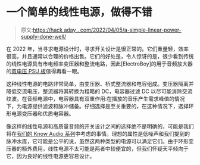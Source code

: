 # 一个简单的线性电源，做得不错

> 原文:[https://hack aday . com/2022/04/05/a-simple-linear-power-supply-done-well/](https://hackaday.com/2022/04/05/a-simple-linear-power-supply-done-well/)

在 2022 年，当寻求电源设计时，寻求开关设计是很正常的。它们重量轻，效率很高，并且通常以合理的价格出售。它们的好处是，令人惊讶的是，很少看到传统的线性电源具有市电频率变压器和整流电路，因此[ElectroBoy]的用于音频放大器的[双电压 PSU 板](https://hackaday.io/project/184651-high-power-rectifier-and-filter-for-amplifiers)值得再看一眼。

这种线性电源的电路非常简单，由变压器、桥式整流器和电容组成。变压器隔离并降低交流电压，整流器将其转换为粗略的 DC，电容器过滤 DC 以尽可能消除交流纹波。在音频电源中，电容器具有双重作用:在播放的音乐产生需求峰值的情况下，为电源提供滤波和脉冲储备。仔细选择是至关重要的，在这种情况下，选择环形电源变压器和优质电容器。

像这样的线性电源和高质量音频的开关设计之间的选择绝不是明确的，可能是我们将在[我们的 Know Audio 系列](https://hackaday.com/2021/06/02/know-audio-start-at-the-very-beginning/)中考虑的事情。理想的属性是低噪声和我们提到的脉冲水库，它可能是公平的说，虽然这两种类型的电源可以满足它们。由于环形变压器的额外费用，线性电源不太可能是两者中较便宜的，但我们怀疑天平倾向于它，因为良好的线性电源更容易设计。